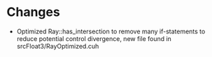 # Changes

* Optimized Ray::has_intersection to remove many if-statements to reduce potential control divergence, new file found in srcFloat3/RayOptimized.cuh

